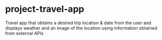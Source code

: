 # project-travel-app
Travel app that obtains a desired trip location &amp; date from the user and displays weather and an image of the location using information obtained from external APIs
